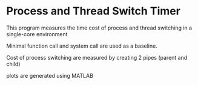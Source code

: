 # Process and Thread Switch Timer
This program measures the time cost of process and thread switching in a single-core environment

Minimal function call and system call are used as a baseline.

Cost of process switching are measured by creating 2 pipes (parent and child)

plots are generated using MATLAB

